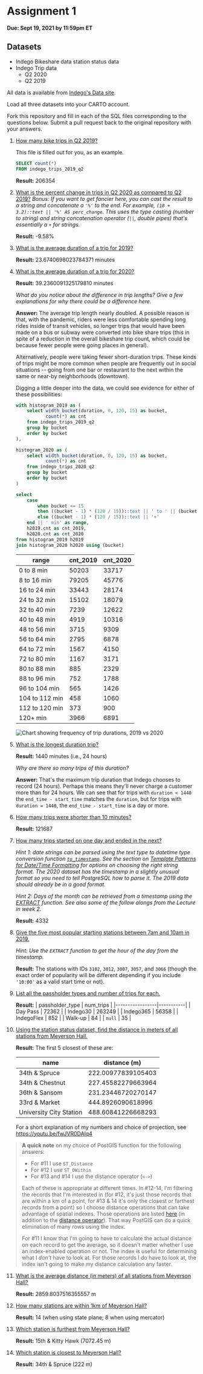 # Assignment 1

**Due: Sept 19, 2021 by 11:59pm ET**

## Datasets

* Indego Bikeshare data station status data
* Indego Trip data
  - Q2 2020
  - Q2 2019

All data is available from [Indego's Data site](https://www.rideindego.com/about/data/).

Load all three datasets into your CARTO account.

Fork this repository and fill in each of the SQL files corresponding to the questions below. Submit a pull request back to the original repository with your answers.

1. [How many bike trips in Q2 2019?](query01.sql)

    This file is filled out for you, as an example.

    ```SQL
    SELECT count(*)
    FROM indego_trips_2019_q2
    ```

    **Result:** 206354

2. [What is the percent change in trips in Q2 2020 as compared to Q2 2019?](query02.sql)
    _Bonus: If you want to get fancier here, you can cast the result to a string and concatenate a `'%'` to the end. For example, `(10 + 3.2)::text || '%' AS perc_change`. This uses the type casting (number to string) and string concatenation operator (`||`, double pipes) that's essentially a `+` for strings._

    **Result:** -9.58%

3. [What is the average duration of a trip for 2019?](query03.sql)

    **Result:** 23.6740698023784371 minutes

4. [What is the average duration of a trip for 2020?](query04.sql)

    **Result:** 39.2360091325179810 minutes

    _What do you notice about the difference in trip lengths? Give a few explanations for why there could be a difference here._

    **Answer:** The average trip length nearly doubled. A possible reason is that, with the pandemic, riders were less comfortable spending long rides inside of transit vehicles, so longer trips that would have been made on a bus or subway were converted into bike share trips (this in spite of a reduction in the overall bikeshare trip count, which could be because fewer people were going places in general).

    Alternatively, people were taking fewer short-duration trips. These kinds of trips might be more common when people are frequently out in social situations -- going from one bar or restaurant to the next within the same or near-by neighborhoods (downtown).

    Digging a little deeper into the data, we could see evidence for either of these possibilities:

    ```sql
    with histogram_2019 as (
        select width_bucket(duration, 0, 120, 15) as bucket,
               count(*) as cnt
        from indego_trips_2019_q2
        group by bucket
        order by bucket
    ),

    histogram_2020 as (
        select width_bucket(duration, 0, 120, 15) as bucket,
               count(*) as cnt
        from indego_trips_2020_q2
        group by bucket
        order by bucket
    )

    select
        case
            when bucket <= 15
            then ((bucket - 1) * (120 / 15))::text || ' to ' || (bucket * (120 / 15))::text
            else ((bucket - 1) * (120 / 15))::text || '+'
        end || ' min' as range,
        h2019.cnt as cnt_2019,
        h2020.cnt as cnt_2020
    from histogram_2019 h2019
    join histogram_2020 h2020 using (bucket)
    ```

    | range | cnt_2019 | cnt_2020 |
    |-------|----------|----------|
    | 0 to 8 min | 50203 | 33717 |
    | 8 to 16 min | 79205 | 45776 |
    | 16 to 24 min | 33443 | 28174 |
    | 24 to 32 min | 15102 | 18079 |
    | 32 to 40 min | 7239 | 12622 |
    | 40 to 48 min | 4919 | 10316 |
    | 48 to 56 min | 3715 | 9309 |
    | 56 to 64 min | 2795 | 6878 |
    | 64 to 72 min | 1567 | 4150 |
    | 72 to 80 min | 1167 | 3171 |
    | 80 to 88 min | 885 | 2329 |
    | 88 to 96 min | 752 | 1788 |
    | 96 to 104 min | 565 | 1426 |
    | 104 to 112 min | 458 | 1060 |
    | 112 to 120 min | 373 | 900 |
    | 120+ min | 3966 | 6891 |

    ![Chart showing frequency of trip durations, 2019 vs 2020](freq-of-trip-durations.png)

5. [What is the longest duration trip?](query05.sql)

    **Result:** 1440 minutes (i.e., 24 hours)

    _Why are there so many trips of this duration?_

    **Answer:** That's the maximum trip duration that Indego chooses to record (24 hours). Perhaps this means they'll never charge a customer more than for 24 hours. We can see that for trips with `duration < 1440` the `end_time - start_time` matches the `duration`, but for trips with `duration = 1440`, the `end_time - start_time` is a day or more.

6. [How many trips were shorter than 10 minutes?](query06.sql)

    **Result:** 121687

7. [How many trips started on one day and ended in the next?](query07.sql)

    _Hint 1: date strings can be parsed using the text type to datetime type conversion function [`to_timestamp`](https://www.postgresql.org/docs/12/functions-formatting.html). See the section on [Template Patterns for Date/Time Formatting](https://www.postgresql.org/docs/12/functions-formatting.html#FUNCTIONS-FORMATTING-DATETIME-TABLE) for options on choosing the right string format. The 2020 dataset has the timestamp in a slightly unusual format so you need to tell PostgreSQL how to parse it. The 2019 data should already be in a good format._

    _Hint 2: Days of the month can be retrieved from a timestamp using the [EXTRACT](https://www.postgresql.org/docs/12/functions-datetime.html#FUNCTIONS-DATETIME-EXTRACT) function. See also some of the follow alongs from the Lecture in week 2._

    **Result:** 4332

8. [Give the five most popular starting stations between 7am and 10am in 2019.](query08.sql)

    _Hint: Use the `EXTRACT` function to get the hour of the day from the timestamp._

    **Result:** The stations with IDs `3102`, `3012`, `3007`, `3057`, and `3066` (though the exact order of popularity will be different depending if you include `'10:00'` as a valid start time or not).

9. [List all the passholder types and number of trips for each.](query09.sql)

    **Result:**
    | passholder_type | num_trips |
    |-----------------|-----------|
    | Day Pass | 72362 |
    | Indego30 | 263249 |
    | Indego365 | 56358 |
    | IndegoFlex | 852 |
    | Walk-up | 84 |
    | `null` | 35 |

10. [Using the station status dataset, find the distance in meters of all stations from Meyerson Hall.](query10.sql)

    **Result:** The first 5 closest of these are:

    | name | distance (m) |
    |------|--------------|
    | 34th & Spruce | 222.00977839105403 |
    | 34th & Chestnut | 227.45582279663964 |
    | 36th & Sansom | 231.23446720270147 |
    | 33rd & Market | 444.8926090618996 |
    | University City Station | 488.60841226668293 |

    For a short explanation of my numbers and choice of projection, see https://youtu.be/fwJVR0DAlq4

> **A quick note** on my choice of PostGIS function for the following answers:
> * For #11 I use `ST_Distance`
> * For #12 I use `ST_DWithin`
> * For #13 and #14 I use the distance operator (`<->`)
>
> Each of these is appropriate at different times. In #12-14, I'm filtering the records that I'm interested in (for #12, it's just those records that are within a km of a point, for #13 & 14 it's only the closest or farthest records from a point) so I choose distance operations that can take advantage of spatial indexes. Those operations are listed [here](http://postgis.net/workshops/postgis-intro/indexing.html#spatially-indexed-functions) (in addition to the [distance operator](https://postgis.net/docs/geometry_distance_knn.html)). That way PostGIS can do a quick elimination of many rows using the index.
>
> For #11 I know that I'm going to have to calculate the actual distance on each record to get the average, so it doesn't matter whether I use an index-enabled operation or not. The index is useful for determining what I _don't_ have to look at. For those records I do have to look at, the index isn't going to make my distance calculation any faster.

11. [What is the average distance (in meters) of all stations from Meyerson Hall?](query11.sql)

    **Result:** 2859.8037516355557 m

12. [How many stations are within 1km of Meyerson Hall?](query12.sql)

    **Result:** 14 (when using state plane; 8 when using mercator)

13. [Which station is furthest from Meyerson Hall?](query13.sql)

    **Result:** 15th & Kitty Hawk (7072.45 m)

14. [Which station is closest to Meyerson Hall?](query14.sql)

    **Result:** 34th & Spruce (222 m)
